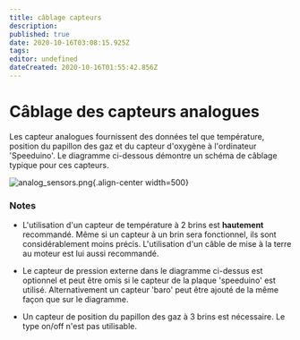 ```yaml
---
title: câblage capteurs
description: 
published: true
date: 2020-10-16T03:08:15.925Z
tags: 
editor: undefined
dateCreated: 2020-10-16T01:55:42.856Z
---
```


# Câblage des capteurs analogues
Les capteur analogues fournissent des données tel que température, position du papillon des gaz et du capteur d'oxygène à l'ordinateur 'Speeduino'. Le diagramme ci-dessous démontre un schéma de câblage typique pour ces capteurs.

![analog_sensors.png](/img/wiring/analog_sensors.png){.align-center width=500}

### Notes
* L'utilisation d'un capteur de température à 2 brins est **hautement** recommandé. Même si un capteur à un brin sera fonctionnel, ils sont considérablement moins précis. L'utilisation d'un câble de mise à la terre au moteur est lui aussi recommandé.

* Le capteur de pression externe dans le diagramme ci-dessus est optionnel et peut être omis si le capteur de la plaque 'speeduino' est utilisé. Alternativement un capteur 'baro' peut être ajouté de la même façon que sur le diagramme.

* Un capteur de position du papillon des gaz à 3 brins est nécessaire. Le type on/off n'est pas utilisable.
